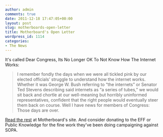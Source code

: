 ```yaml
---
author: admin
comments: true
date: 2011-12-18 17:47:05+00:00
layout: post
slug: motherboards-open-letter
title: Motherboard's Open Letter
wordpress_id: 1114
categories:
- The News
---
```


It's called Dear Congress, Its No Longer OK To Not Know How The Internet Works:

> I remember fondly the days when we were all tickled pink by our elected officials’ struggle to understand how the internet works. Whether it was George W. Bush referring to “the internets” or Senator Ted Stevens describing said internets as “a series of tubes,” we would sit back and chortle at our well-meaning but horribly uninformed representatives, confident that the right people would eventually steer them back on course. Well I have news for members of Congress: Those days are over.

[Read the rest](http://motherboard.vice.com/2011/12/16/dear-congress-it-s-no-longer-ok-to-not-know-how-the-internet-works) at Motherboard's site. And consider donating to the EFF or Public Knowledge for the fine work they've been doing campaigning against SOPA.
